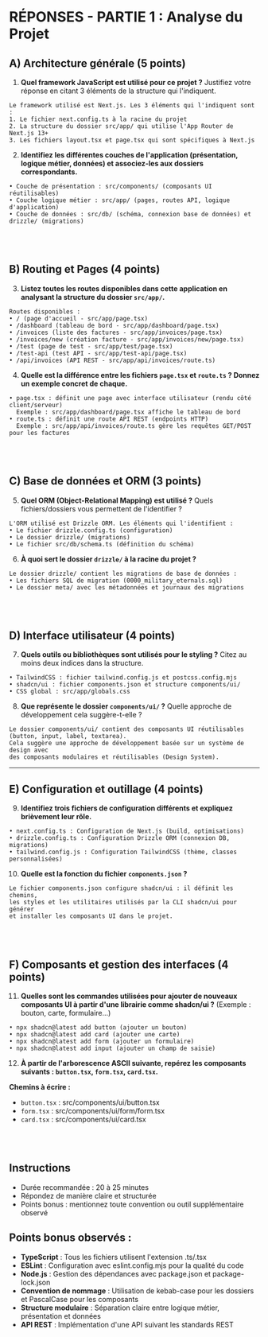 # RÉPONSES - PARTIE 1 : Analyse du Projet

## A) Architecture générale (5 points)

1. **Quel framework JavaScript est utilisé pour ce projet ?**
   Justifiez votre réponse en citant 3 éléments de la structure qui l'indiquent.

```
Le framework utilisé est Next.js. Les 3 éléments qui l'indiquent sont :
1. Le fichier next.config.ts à la racine du projet
2. La structure du dossier src/app/ qui utilise l'App Router de Next.js 13+
3. Les fichiers layout.tsx et page.tsx qui sont spécifiques à Next.js
```

2. **Identifiez les différentes couches de l'application (présentation, logique métier, données) et associez-les aux dossiers correspondants.**

```
• Couche de présentation : src/components/ (composants UI réutilisables)
• Couche logique métier : src/app/ (pages, routes API, logique d'application)
• Couche de données : src/db/ (schéma, connexion base de données) et drizzle/ (migrations)
```

<br/>
<br/>

## B) Routing et Pages (4 points)

3. **Listez toutes les routes disponibles dans cette application en analysant la structure du dossier `src/app/`.**

```
Routes disponibles :
• / (page d'accueil - src/app/page.tsx)
• /dashboard (tableau de bord - src/app/dashboard/page.tsx)
• /invoices (liste des factures - src/app/invoices/page.tsx)
• /invoices/new (création facture - src/app/invoices/new/page.tsx)
• /test (page de test - src/app/test/page.tsx)
• /test-api (test API - src/app/test-api/page.tsx)
• /api/invoices (API REST - src/app/api/invoices/route.ts)
```

4. **Quelle est la différence entre les fichiers `page.tsx` et `route.ts` ? Donnez un exemple concret de chaque.**

```
• page.tsx : définit une page avec interface utilisateur (rendu côté client/serveur)
  Exemple : src/app/dashboard/page.tsx affiche le tableau de bord
• route.ts : définit une route API REST (endpoints HTTP)
  Exemple : src/app/api/invoices/route.ts gère les requêtes GET/POST pour les factures
```

<br/>
<br/>

## C) Base de données et ORM (3 points)

5. **Quel ORM (Object-Relational Mapping) est utilisé ?**
   Quels fichiers/dossiers vous permettent de l'identifier ?

```
L'ORM utilisé est Drizzle ORM. Les éléments qui l'identifient :
• Le fichier drizzle.config.ts (configuration)
• Le dossier drizzle/ (migrations)
• Le fichier src/db/schema.ts (définition du schéma)
```

6. **À quoi sert le dossier `drizzle/` à la racine du projet ?**

```
Le dossier drizzle/ contient les migrations de base de données :
• Les fichiers SQL de migration (0000_military_eternals.sql)
• Le dossier meta/ avec les métadonnées et journaux des migrations
```

<br/>
<br/>

## D) Interface utilisateur (4 points)

7. **Quels outils ou bibliothèques sont utilisés pour le styling ?**
   Citez au moins deux indices dans la structure.

```
• TailwindCSS : fichier tailwind.config.js et postcss.config.mjs
• shadcn/ui : fichier components.json et structure components/ui/
• CSS global : src/app/globals.css
```

8. **Que représente le dossier `components/ui/` ?**
   Quelle approche de développement cela suggère-t-elle ?

```
Le dossier components/ui/ contient des composants UI réutilisables (button, input, label, textarea).
Cela suggère une approche de développement basée sur un système de design avec 
des composants modulaires et réutilisables (Design System).
```

---

## E) Configuration et outillage (4 points)

9. **Identifiez trois fichiers de configuration différents et expliquez brièvement leur rôle.**

```
• next.config.ts : Configuration de Next.js (build, optimisations)
• drizzle.config.ts : Configuration Drizzle ORM (connexion DB, migrations)
• tailwind.config.js : Configuration TailwindCSS (thème, classes personnalisées)
```

10. **Quelle est la fonction du fichier `components.json` ?**

```
Le fichier components.json configure shadcn/ui : il définit les chemins, 
les styles et les utilitaires utilisés par la CLI shadcn/ui pour générer
et installer les composants UI dans le projet.
```

<br/>
<br/>

## F) Composants et gestion des interfaces (4 points)

11. **Quelles sont les commandes utilisées pour ajouter de nouveaux composants UI à partir d'une librairie comme shadcn/ui ?**
    (Exemple : bouton, carte, formulaire...)

```
• npx shadcn@latest add button (ajouter un bouton)
• npx shadcn@latest add card (ajouter une carte)
• npx shadcn@latest add form (ajouter un formulaire)
• npx shadcn@latest add input (ajouter un champ de saisie)
```

12. **À partir de l'arborescence ASCII suivante, repérez les composants suivants : `button.tsx`, `form.tsx`, `card.tsx`.**

**Chemins à écrire :**

* `button.tsx` : src/components/ui/button.tsx
* `form.tsx` : src/components/ui/form/form.tsx
* `card.tsx` : src/components/ui/card.tsx

<br/>
<br/>

## Instructions

* Durée recommandée : 20 à 25 minutes
* Répondez de manière claire et structurée
* Points bonus : mentionnez toute convention ou outil supplémentaire observé



## Points bonus observés :

- **TypeScript** : Tous les fichiers utilisent l'extension .ts/.tsx
- **ESLint** : Configuration avec eslint.config.mjs pour la qualité du code
- **Node.js** : Gestion des dépendances avec package.json et package-lock.json
- **Convention de nommage** : Utilisation de kebab-case pour les dossiers et PascalCase pour les composants
- **Structure modulaire** : Séparation claire entre logique métier, présentation et données
- **API REST** : Implémentation d'une API suivant les standards REST 
